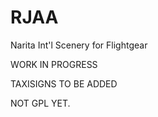 # RJAA
Narita Int'l Scenery for Flightgear

WORK IN PROGRESS

TAXISIGNS TO BE ADDED

NOT GPL YET.



